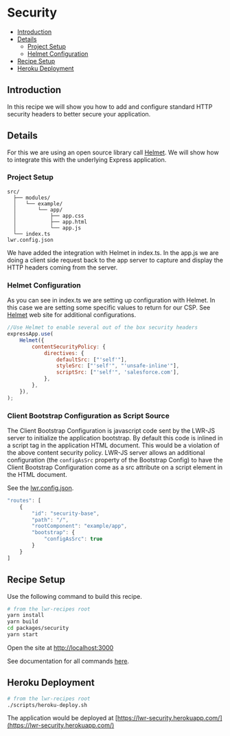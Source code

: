 # Security

-   [Introduction](#introduction)
-   [Details](#details)
    -   [Project Setup](#project-setup)
    -   [Helmet Configuration](#helmet-configuration)
-   [Recipe Setup](#Recipe-setup)
-   [Heroku Deployment](#heroku-deployment)

## Introduction

In this recipe we will show you how to add and configure standard HTTP security headers to better secure your application.

## Details

For this we are using an open source library call [Helmet](https://helmetjs.github.io/). We will show how to integrate this with the underlying Express application.

### Project Setup

```
src/
  ├── modules/
  │   └── example/
  │       └── app/
  │           ├── app.css
  │           ├── app.html
  │           └── app.js
  └── index.ts
lwr.config.json
```

We have added the integration with Helmet in index.ts. In the app.js we are doing a client side request back to the app server to capture and display the HTTP headers coming from the server.

### Helmet Configuration

As you can see in index.ts we are setting up configuration with Helmet. In this case we are setting some specific values to return for our CSP. See [Helmet](https://helmetjs.github.io/) web site for additional configurations.

```js
//Use Helmet to enable several out of the box security headers
expressApp.use(
    Helmet({
        contentSecurityPolicy: {
            directives: {
                defaultSrc: ["'self'"],
                styleSrc: ["'self'", "'unsafe-inline'"],
                scriptSrc: ["'self'", 'salesforce.com'],
            },
        },
    }),
);
```

### Client Bootstrap Configuration as Script Source

The Client Bootstrap Configuration is javascript code sent by the LWR-JS server to initialize the application bootstrap. By default this code is inlined in a script tag in the application HTML document. This would be a violation of the above content security policy. LWR-JS server allows an additional configuration (the `configAsSrc` property of the Bootstrap Config) to have the Client Bootstrap Configuration come as a src attribute on a script element in the HTML document.

See the [lwr.config.json](https://github.com/salesforce/lwr-recipes/blob/main/packages/security/lwr.config.json).

```js
"routes": [
    {
        "id": "security-base",
        "path": "/",
        "rootComponent": "example/app",
        "bootstrap": {
            "configAsSrc": true
        }
    }
]
```

## Recipe Setup

Use the following command to build this recipe.

```bash
# from the lwr-recipes root
yarn install
yarn build
cd packages/security
yarn start
```

Open the site at [http://localhost:3000](http://localhost:3000)

See documentation for all commands [here](https://github.com/salesforce/lwr-recipes/blob/main/doc/get_started.md).

## Heroku Deployment

```bash
# from the lwr-recipes root
./scripts/heroku-deploy.sh
```

The application would be deployed at [https://lwr-security.herokuapp.com/](https://lwr-security.herokuapp.com/)
